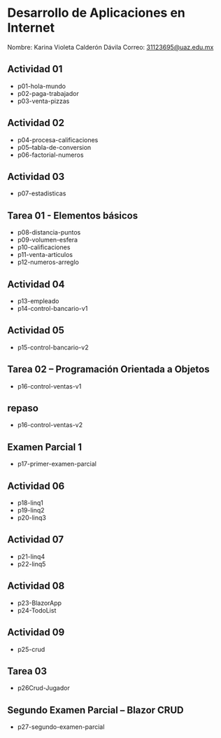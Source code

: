 # Desarrollo de Aplicaciones en Internet

Nombre: Karina Violeta Calderón Dávila
Correo: 31123695@uaz.edu.mx

## Actividad 01
- p01-hola-mundo
- p02-paga-trabajador
- p03-venta-pizzas

## Actividad 02
- p04-procesa-calificaciones
- p05–tabla-de-conversion
- p06-factorial-numeros

## Actividad 03
- p07-estadisticas

## Tarea 01 - Elementos básicos
- p08-distancia-puntos
- p09-volumen-esfera
- p10-calificaciones
- p11-venta-articulos
- p12-numeros-arreglo

## Actividad 04
- p13-empleado
- p14-control-bancario-v1

## Actividad 05
- p15-control-bancario-v2

##  Tarea 02 – Programación Orientada a Objetos
- p16-control-ventas-v1

##  repaso
- p16-control-ventas-v2

##  Examen Parcial 1
- p17-primer-examen-parcial

## Actividad 06
- p18-linq1
- p19-linq2
- p20-linq3

## Actividad 07
- p21-linq4
- p22-linq5

## Actividad 08
- p23-BlazorApp
- p24-TodoList

## Actividad 09
- p25-crud

## Tarea 03
- p26Crud-Jugador

## Segundo Examen Parcial – Blazor CRUD
- p27-segundo-examen-parcial

